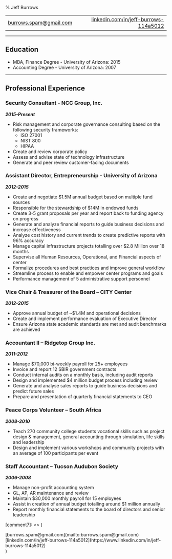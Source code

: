 % Jeff Burrows

|   |   |
|---|---:|
|[burrows.spam@gmail.com](mailto:burrows.spam@gmail.com)|[linkedin.com/in/jeff-burrows-114a5012](https://www.linkedin.com/in/jeff-burrows-114a5012)|


***

## Education

* MBA, Finance Degree - University of Arizona: 2015
* Accounting Degree - University of Arizona: 2007

***

## Professional Experience

### Security Consultant - NCC Group, Inc.

**_2015-Present_**

* Risk management and corporate governance consulting based on the following security frameworks:
	* ISO 27001
	* NIST 800
	* HIPAA
* Create and review corporate policy
* Assess and advise state of technology infrastructure
* Generate and peer review customer-facing documents

[comment1]: <> (
Phone number: 415.268.9300
Address: 720 3rd Ave #2101, Seattle, WA 98104
)

### Assistant Director, Entrepreneurship - University of Arizona

**_2012-2015_**

* Create and negotiate $1.5M annual budget based on multiple fund sources
* Responsible for the stewardship of $14M in endowed funds
* Create 3-5 grant proposals per year and report back to funding agency on progress
* Generate and analyze financial reports to guide business decisions and increase effectiveness
* Analyze cost history and current trends to create predictive reports with 96% accuracy
* Manage capital infrastructure projects totalling over $2.8 Million over 18 months
* Supervise all Human Resources, Operational, and Financial aspects of center
* Formalize procedures and best practices and improve general workflow
* Streamline process to enable and empower center programs and goals
* Performance management of 5 administrative support personnel

[comment2]: <> (
Phone number: 520.621.2576
Address: 1130 E. Helen St. Suite 202 Tucson, Arizona 85721
)

### Vice Chair & Treasurer of the Board – CITY Center

**_2012-2015_**

* Approve annual budget of ~$1.4M and operational decisions
* Create and implement performance evaluation of Executive Director
* Ensure Arizona state academic standards are met and audit benchmarks are achieved

[comment3]: <> (
Phone number: 520.623.7223
Address: 47 E Pennington St, Tucson, AZ 85701
)

### Accountant II – Ridgetop Group Inc.

**_2011-2012_**

* Manage $70,000 bi-weekly payroll for 25+ employees
* Invoice and report 12 SBIR government contracts
* Conduct internal audits on a monthly basis, including audit reports
* Design and implemented $4 million budget process including review
* Generate and analyse sales reports to guide business decisions and predict future sales
* Prepare and presentation of quarterly financial statements to CEO

[comment4]: <> (
Phone number: 520.742.3300
Address: 6595 N Oracle Rd, Tucson, AZ 85704
)

### Peace Corps Volunteer – South Africa

**_2008-2010_**

* Teach 270 community college students vocational skills such as project design & management, general accounting through simulation, life skills and leadership
* Design and implement various workshops and community projects with an average of 100 participants per event

[comment5]: <> (
Phone number: 855.855.1961
Address: 1111 20th Street, NW Washington, D.C. 20526
)

### Staff Accountant – Tucson Audubon Society

**_2006-2008_**

* Manage non-profit accounting system
* GL, AP, AR maintenance and review
* Maintain $30,000 monthly payroll for 15 employees
* Assist in creation of annual budget totalling around $1 million annually
* Report monthly financial statements to the board of directors and senior leadership

[comment6]: <> (
Phone number: 520.629.0510
Address: 300 E University Blvd # 120, Tucson, AZ 85705
)

[comment7]: <> (
<div style="float:left">
	[burrows.spam@gmail.com](mailto:burrows.spam@gmail.com)
</div>
<div style="float:right">
 	[linkedin.com/in/jeff-burrows-114a5012](https://www.linkedin.com/in/jeff-burrows-114a5012)
</div>
<div style="clear:both"></div>
)
